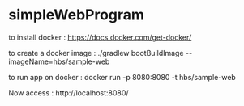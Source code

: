 # simpleWebProgram

to install docker :
https://docs.docker.com/get-docker/

to create a docker image :
./gradlew bootBuildImage --imageName=hbs/sample-web

to run app on docker :
docker run -p 8080:8080 -t hbs/sample-web

Now access : http://localhost:8080/